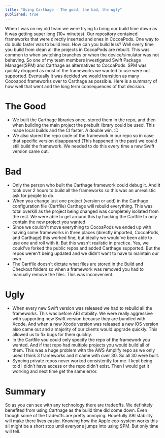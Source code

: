 ```yaml
---
title: "Using Carthage - The good, the bad, the ugly"
published: true
---
```


When I was on my old team we were trying to bring our build time down as it was getting super long (10+ minutes). Our repository contained frameworks that were directly inserted and ones in CocoaPods. One way to do build faster was to build less. How can you build less? Well every time you build from clean all the projects in CocoaPods are rebuilt. This was common to when switching branches or when the device/simulator was not behaving. So one of my team members investigated Swift Package Manager(SPM) and Carthage as alternatives to CocoaPods. SPM was quickly dropped as most of the frameworks we wanted to use were not supported. Eventually it was decided we would transition as many Cocoapod frameworks over to Carthage as possible. Here is a summary of how well that went and the long term consequences of that decision.

# The Good

- We built the Carthage libraries once, stored them in the repo, and then when building the main project the prebuilt library could be used. This made local builds and the CI faster. A double win. :D
- We also stored the repo code of the framework in our repo so in case that specific version disappeared (This happened in the past) we could still build the framework. We needed to do this every time a new Swift version came out.

# Bad

- Only the person who built the Carthage framework could debug it. And it took over 2 hours to build all the frameworks so this was an unrealistic ask for people to do.
- When you change just one project (version or add) in the Carthage configuration file (Cartfile) Carthage will rebuild everything. This was total overkill as the project being changed was completely isolated from the rest. We were able to get around this by hacking the Cartfile to only contain the new project you wanted.
- Since we couldn't move everything to CocoaPods we ended up with having some frameworks in three places (directly imported, CocoaPods, and Carthage) this worked fine, but ideally we would've been able to use one and roll with it. But this wasn't realistic in practice. Yes, we could've forked the public repos and added Carthage supported. But the repos weren't being updated and we didn't want to have to maintain our own.
- The Cartfile doesn't dictate what files are stored in the Build and Checkout folders so when a framework was removed you had to manually remove the files. This was inconvenient.

# Ugly

- When every new Swift version was released we had to rebuild all the frameworks. This was before ABI stability. We were really aggressive with supporting new Swift version because they are bundled with Xcode. And when a new Xcode version was released a new iOS version also came out and a majority of our clients would upgrade quickly. This allowed us to fix bugs for them quickly.
- In the Cartfile you could only specify the repo of the framework you wanted. And if that repo had multiple projects you would build all of them. This was a huge problem with the AWS Amplify repo as we only used I think 3 frameworks and it came with over 30. So all 30 were built.
- Syncing private repos never worked consistently for me. I kept being told I didn't have access or the repo didn't exist. Then I would get it working and next time get the same error.

# Summary

So as you can see with any technology there are tradeoffs. We definitely benefited from using Carthage as the build time did come down. Even though some of the tradeoffs are pretty annoying. Hopefully ABI stability will make there lives easier. Knowing how the Apple eco-system works this all might be a short stop until everyone jumps into using SPM. But only time will tell.

